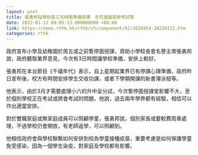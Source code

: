 ```yaml
---
layout: post
title: 張勇邦指學校有三天時間準備停課　亦可適當安排考試等
date: 2022-01-12 09:05:13.000000000 +08:00
link: https://news.rthk.hk/rthk/ch/component/k2/1628454-20220112.htm
categories: rthk
---
```


政府宣布小學及幼稚園於周五或之前暫停面授課，資助小學校長會名譽主席張勇邦說，政府聽取業界意見，今次有3日時間讓學校準備，安排上較好。

張勇邦在本台節目《千禧年代》表示，自上星期起業界已有停課心理準備，政府昨日宣布後，校方有時間安排學生交收功課，或者下學期開課的新書簿派發等。

他表示，由於3月才需要處理小六的升中呈分試，今次暫停面授課堂影響不大，至於個別學校正在考試或將會考試的問題，他說，過去兩年學界都有經驗，相信可以作出適當安排。

對於雙職家庭或無家庭成員可以照顧學童，張勇邦說，個別家長或要較費周章處理，不過學校仍會開放，有老師返學，可以照顧到。

他相信政府會與學校聯繫如何安排到校為學童接種疫苗，重要考慮是如何保護學童免受感染，因為一個學生染疫，對家庭及學校都有影響。
